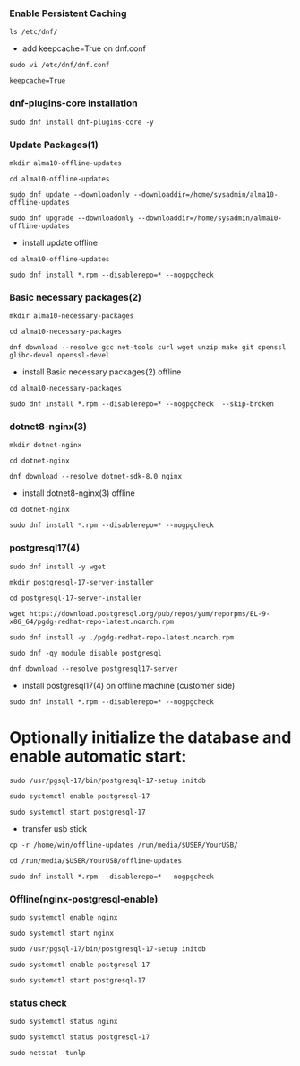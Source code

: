 ### Enable Persistent Caching
```
ls /etc/dnf/
```
- add keepcache=True on dnf.conf
```
sudo vi /etc/dnf/dnf.conf
```
```
keepcache=True
```

### dnf-plugins-core installation
```
sudo dnf install dnf-plugins-core -y
```

### Update Packages(1)
```
mkdir alma10-offline-updates
```
```
cd alma10-offline-updates
```
```
sudo dnf update --downloadonly --downloaddir=/home/sysadmin/alma10-offline-updates
```
```
sudo dnf upgrade --downloadonly --downloaddir=/home/sysadmin/alma10-offline-updates
```
- install update offline
```
cd alma10-offline-updates
```
```
sudo dnf install *.rpm --disablerepo=* --nogpgcheck
```

### Basic necessary packages(2)
```
mkdir alma10-necessary-packages
```
```
cd alma10-necessary-packages
```
```
dnf download --resolve gcc net-tools curl wget unzip make git openssl glibc-devel openssl-devel
```
- install Basic necessary packages(2) offline
```
cd alma10-necessary-packages
```
```
sudo dnf install *.rpm --disablerepo=* --nogpgcheck  --skip-broken
```

### dotnet8-nginx(3)
```
mkdir dotnet-nginx
```
```
cd dotnet-nginx
```
```
dnf download --resolve dotnet-sdk-8.0 nginx
```
- install dotnet8-nginx(3) offline
```
cd dotnet-nginx
```
```
sudo dnf install *.rpm --disablerepo=* --nogpgcheck
```

### postgresql17(4)
```
sudo dnf install -y wget
```
```
mkdir postgresql-17-server-installer
```
```
cd postgresql-17-server-installer
```
```
wget https://download.postgresql.org/pub/repos/yum/reporpms/EL-9-x86_64/pgdg-redhat-repo-latest.noarch.rpm
```
```
sudo dnf install -y ./pgdg-redhat-repo-latest.noarch.rpm
```
```
sudo dnf -qy module disable postgresql
```
```
dnf download --resolve postgresql17-server
```
- install postgresql17(4) on offline machine (customer side)
```
sudo dnf install *.rpm --disablerepo=* --nogpgcheck
```
# Optionally initialize the database and enable automatic start:
```
sudo /usr/pgsql-17/bin/postgresql-17-setup initdb
```
```
sudo systemctl enable postgresql-17
```
```
sudo systemctl start postgresql-17
```

- transfer usb stick
``` 
cp -r /home/win/offline-updates /run/media/$USER/YourUSB/
```
```
cd /run/media/$USER/YourUSB/offline-updates
```

```
sudo dnf install *.rpm --disablerepo=* --nogpgcheck
```

### Offline(nginx-postgresql-enable)
```
sudo systemctl enable nginx
```
```
sudo systemctl start nginx
```
```
sudo /usr/pgsql-17/bin/postgresql-17-setup initdb
```
```
sudo systemctl enable postgresql-17
```
```
sudo systemctl start postgresql-17
```
### status check
```
sudo systemctl status nginx
```
```
sudo systemctl status postgresql-17
```
```
sudo netstat -tunlp
```
